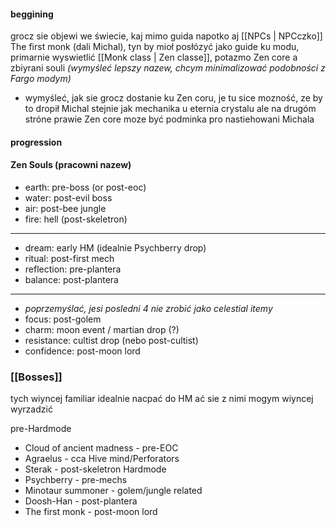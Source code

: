 #### beggining
grocz sie objewi we świecie, kaj mimo guida napotko aj [[NPCs | NPCczko]] The first monk (dali Michal), tyn by mioł posłózyć jako guide ku modu, primarnie wyswietlić [[Monk class | Zen classe]], potazmo Zen core a zbiyrani souli *(wymyśleć lepszy nazew, chcym minimalizować podobności z Fargo modym)*

- wymyśleć, jak sie grocz dostanie ku Zen coru, je tu sice mozność, ze by to dropił Michal stejnie jak mechanika u eternia crystalu ale na drugóm stróne prawie Zen core moze być podminka pro nastiehowani Michala

#### progression
#### Zen Souls (pracowni nazew)
- earth: pre-boss (or post-eoc)
- water: post-evil boss
- air: post-bee jungle
- fire: hell (post-skeletron)
---------
- dream: early HM (idealnie Psychberry drop)
- ritual: post-first mech
- reflection: pre-plantera
- balance: post-plantera
-----------
- *poprzemyślać, jesi posledni 4 nie zrobić jako celestial itemy*
- focus: post-golem
- charm: moon event / martian drop (?)
- resistance: cultist drop (nebo post-cultist)
- confidence: post-moon lord

### [[Bosses]]
tych wiyncej familiar idealnie nacpać do HM ać sie z nimi mogym wiyncej wyrzadzić

pre-Hardmode
- Cloud of ancient madness - pre-EOC
- Agraelus - cca Hive mind/Perforators
- Sterak - post-skeletron
Hardmode
- Psychberry - pre-mechs
- Minotaur summoner - golem/jungle related
- Doosh-Han - post-plantera
- The first monk - post-moon lord